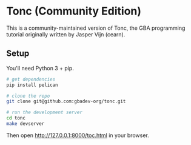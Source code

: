 # Tonc (Community Edition)

This is a community-maintained version of Tonc, the GBA programming tutorial originally written by Jasper Vijn (cearn).

## Setup

You'll need Python 3 + pip.

```sh
# get dependencies
pip install pelican

# clone the repo
git clone git@github.com:gbadev-org/tonc.git

# run the development server
cd tonc
make devserver
```

Then open http://127.0.0.1:8000/toc.html in your browser.

